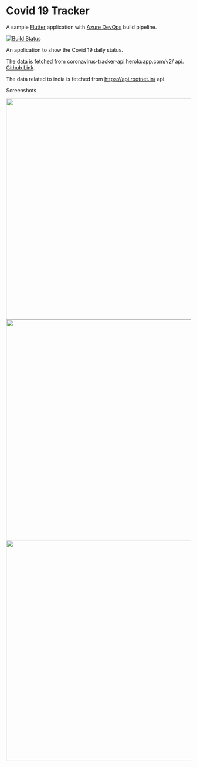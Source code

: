 # Covid 19 Tracker

A sample [Flutter](http://flutter.io) application with [Azure DevOps](https://azure.microsoft.com/fr-fr/services/devops/) build pipeline.

[![Build Status](https://levelfivecoder.visualstudio.com/Covid%2019%20Flutter/_apis/build/status/levelfivecoder.covid-19-tracker?branchName=master)](https://levelfivecoder.visualstudio.com/Covid%2019%20Flutter/_build/latest?definitionId=1&branchName=master)

An application to show the Covid 19 daily status. 

The data is fetched from coronavirus-tracker-api.herokuapp.com/v2/ api. [Github Link](https://github.com/ExpDev07/coronavirus-tracker-api).

The data related to india is fetched from https://api.rootnet.in/ api. 

Screenshots

<img src="https://github.com/levelfivecoder/covid-19-tracker/blob/master/Screenshot_20200325-181037.png" width="600" />
<img src="https://github.com/levelfivecoder/covid-19-tracker/blob/master/Screenshot_20200325-181113.png" width="600" />
<img src="https://github.com/levelfivecoder/covid-19-tracker/blob/master/Screenshot_20200325-181132.png" width="600" />



